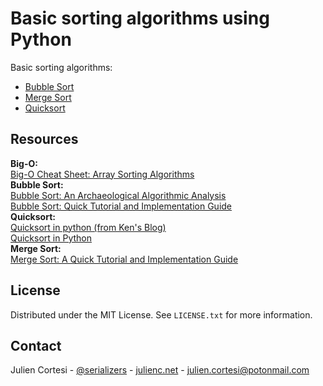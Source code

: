 # Basic sorting algorithms using Python

Basic sorting algorithms:

- [Bubble Sort](sorting_algorithms/bubble_sort.py)
- [Merge Sort](sorting_algorithms/merge_sort.py)
- [Quicksort](sorting_algorithms/quicksort.py)

## Resources

**Big-O:**  
[Big-O Cheat Sheet: Array Sorting Algorithms](https://www.bigocheatsheet.com/#sorting)  
**Bubble Sort:**  
[Bubble Sort: An Archaeological Algorithmic Analysis ](https://users.cs.duke.edu/~ola/bubble/bubble.html)  
[Bubble Sort: Quick Tutorial and Implementation Guide](https://www.pythoncentral.io/bubble-sort-implementation-guide/)  
**Quicksort:**  
[Quicksort in python (from Ken's Blog)](http://www.99nth.com/~krm/blog/quicksort-python.html)  
[Quicksort in Python](https://stackabuse.com/quicksort-in-python/)  
**Merge Sort:**  
[Merge Sort: A Quick Tutorial and Implementation Guide](https://www.pythoncentral.io/merge-sort-implementation-guide/)

## License

Distributed under the MIT License. See `LICENSE.txt` for more information.

## Contact

Julien Cortesi - [@serializers](https://twitter.com/serializers) - [julienc.net](https://julienc.net) - julien.cortesi@potonmail.com
